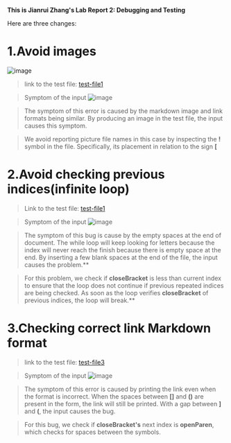 **This is Jianrui Zhang's Lab Report 2: Debugging and Testing**

Here are three changes:

# 1.Avoid images

![image](https://user-images.githubusercontent.com/103210019/165450731-bbd8cff4-1d4d-4aef-b298-7ec9b7be17e1.png)

> link to the test file: [test-file1](https://github.com/JerryLove77/markdown-parser/blob/main/TestFile1.md)

> Symptom of the input
![image](https://user-images.githubusercontent.com/103210019/165457645-7e95f600-26b4-4982-b206-bf2c1f69c708.png)


> The symptom of this error is caused by the markdown image and link formats being similar. By producing an image in the test file, the input causes this symptom.

> We avoid reporting picture file names in this case by inspecting the **!** symbol in the file. Specifically, its placement in relation to the sign **[**

# 2.Avoid checking previous indices(infinite loop)

> Link to the test file: [test-file1](https://github.com/JerryLove77/markdown-parser/blob/main/TestFile1.md)

> Symptom of the input
![image](https://user-images.githubusercontent.com/103210019/165458454-6cabd47a-ce92-422e-949e-e77728ff5319.png)


> The symptom of this bug is cause by the empty spaces at the end of document. The while loop will keep looking for letters because the index will never reach the finish because there is empty space at the end. By inserting a few blank spaces at the end of the file, the input causes the problem.**

> For this problem, we check if **closeBracket** is less than current index to ensure that the loop does not continue if previous repeated indices are being checked. As soon as the loop verifies **closeBracket** of previous indices, the loop will break.**

# 3.Checking correct link Markdown format

> link to the test file: [test-file3](https://github.com/JerryLove77/markdown-parser/blob/main/TestFile3.md)

> Symptom of the input
![image](https://user-images.githubusercontent.com/103210019/165458855-811e7eed-48b8-44a4-857f-5bd8fd4ba353.png)


> The symptom of this error is caused by printing the link even when the format is incorrect. When the spaces between **[]** and **()** are present in the form, the link will still be printed. With a gap between **]** and **(**, the input causes the bug.

> For this bug, we check if **closeBracket's** next index is **openParen**, which checks for spaces between the symbols.
